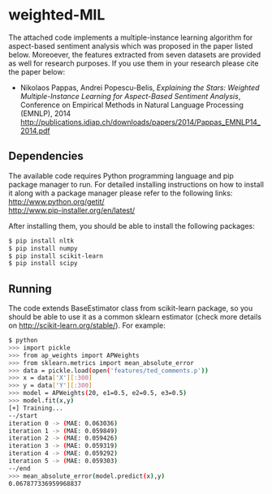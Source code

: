 weighted-MIL
======================
The attached code implements a multiple-instance learning algorithm for aspect-based 
sentiment analysis which was proposed in the paper listed below. Moreoever, the features 
extracted from seven datasets are provided as well for research purposes. If you use 
them in your research please cite the paper below:

<ul><li>Nikolaos Pappas, Andrei Popescu-Belis, <i>Explaining the Stars: Weighted Multiple-Instance Learning for Aspect-Based Sentiment Analysis</i>, Conference on Empirical Methods in Natural Language Processing (EMNLP), 2014
<br /> <a href="http://publications.idiap.ch/downloads/papers/2014/Pappas_EMNLP14_2014.pdf" target="_blank">http://publications.idiap.ch/downloads/papers/2014/Pappas_EMNLP14_2014.pdf</a>
</li></ul>

Dependencies
------------
The available code requires Python programming language and pip package manager to run. 
For detailed installing instructions on how to install it along with a package manager 
please refer to the following links: <br />
http://www.python.org/getit/ <br />
http://www.pip-installer.org/en/latest/

After installing them, you should be able to install the following packages: <br />
```bash
$ pip install nltk  
$ pip install numpy 
$ pip install scikit-learn
$ pip install scipy
```

Running
------------
The code extends BaseEstimator class from scikit-learn package, so you should be able to use it as a common sklearn estimator (check more details on http://scikit-learn.org/stable/). For example:
```bash
$ python
>>> import pickle
>>> from ap_weights import APWeights
>>> from sklearn.metrics import mean_absolute_error
>>> data = pickle.load(open('features/ted_comments.p'))
>>> x = data['X'][:300]
>>> y = data['Y'][:300]
>>> model = APWeights(20, e1=0.5, e2=0.5, e3=0.5)
>>> model.fit(x,y)
[+] Training...
--/start
iteration 0 -> (MAE: 0.063036) 
iteration 1 -> (MAE: 0.059849) 
iteration 2 -> (MAE: 0.059426) 
iteration 3 -> (MAE: 0.059319) 
iteration 4 -> (MAE: 0.059292) 
iteration 5 -> (MAE: 0.059303) 
--/end
>>> mean_absolute_error(model.predict(x),y)
0.067877336959968837
```
